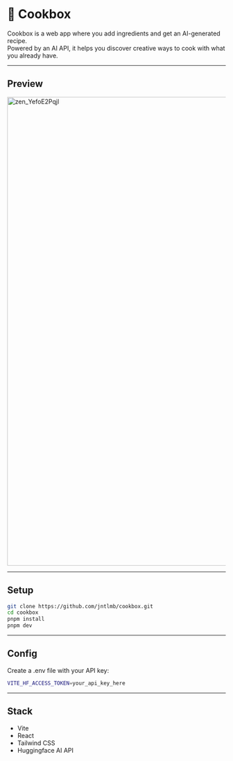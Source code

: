 # 🍳 Cookbox

Cookbox is a web app where you add ingredients and get an AI-generated recipe.  
Powered by an AI API, it helps you discover creative ways to cook with what you already have.

---

## Preview
<img width="1920" height="1080" alt="zen_YefoE2Pqjl" src="https://github.com/user-attachments/assets/aa613e95-4f39-46d1-8270-13fe902c0bd8" />

---

## Setup

```bash
git clone https://github.com/jntlmb/cookbox.git
cd cookbox
pnpm install
pnpm dev
```

---

## Config

Create a .env file with your API key:

```bash
VITE_HF_ACCESS_TOKEN=your_api_key_here
```

---

## Stack

- Vite
- React
- Tailwind CSS
- Huggingface AI API
